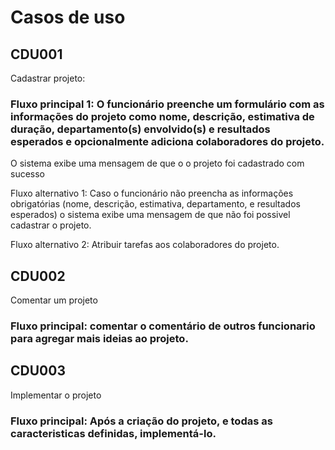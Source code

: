# Casos de uso

## CDU001
  Cadastrar projeto:
  
### Fluxo principal 1: O funcionário preenche um formulário com as informações do projeto como nome, descrição, estimativa de duração, departamento(s) envolvido(s) e resultados esperados e opcionalmente adiciona colaboradores do projeto.
  O sistema exibe uma mensagem de que o o projeto foi cadastrado com sucesso
  
  Fluxo alternativo 1: Caso o funcionário não preencha as informações obrigatórias (nome, descrição, estimativa, departamento, e resultados esperados) o sistema exibe uma mensagem de que não foi possivel cadastrar o projeto.
  
  Fluxo alternativo 2: Atribuir tarefas aos colaboradores do projeto.
  
## CDU002
  Comentar um projeto
  
### Fluxo principal: comentar o comentário de outros funcionario para agregar mais ideias ao projeto.

## CDU003

  Implementar o projeto
### Fluxo principal: Após a criação do projeto, e todas as caracteristicas definidas, implementá-lo.
  
